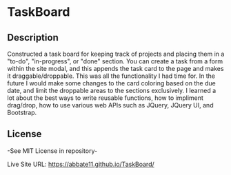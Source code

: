 # TaskBoard

## Description

Constructed a task board for keeping track of projects and placing them in a "to-do", "in-progress", or "done" section. You can create a task from a form within the site modal, and this appends the task card to the page and makes it draggable/droppable.  This was all the functionality I had time for. In the future I would make some changes to the card coloring based on the due date, and limit the droppable areas to the sections exclusively. I learned a lot about the best ways to write reusable functions, how to impliment drag/drop, how to use various web APIs such as JQuery, JQuery UI, and Bootstrap.  

## License

-See MIT License in repository-

Live Site URL: https://abbate11.github.io/TaskBoard/
